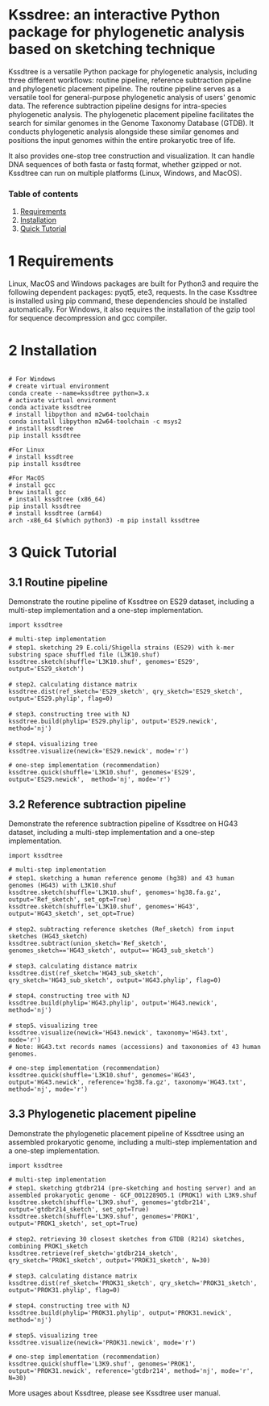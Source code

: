# Kssdree: an interactive Python package for phylogenetic analysis based on sketching technique

Kssdtree is a versatile Python package for phylogenetic analysis, including three different workflows: routine pipeline, reference subtraction pipeline and phylogenetic placement pipeline. The routine pipeline serves as a versatile tool for general-purpose phylogenetic analysis of users' genomic data.  The reference subtraction pipeline designs for intra-species phylogenetic analysis. The phylogenetic placement pipeline facilitates the search for similar genomes in the Genome Taxonomy Database (GTDB). It conducts phylogenetic analysis alongside these similar genomes and positions the input genomes within the entire prokaryotic tree of life. 

It also provides one-stop tree construction and visualization. It can handle DNA sequences of both fasta or fastq format, whether gzipped or not. Kssdtree can run on multiple platforms (Linux, Windows, and MacOS).

### Table of contents
1. [Requirements](#1-requirements)
2. [Installation](#2-installation)
3. [Quick Tutorial](#3-quick-tutorial)

# 1 Requirements
Linux, MacOS and Windows packages are built for Python3 and require the following dependent packages: pyqt5, ete3, requests. In the case Kssdtree is installed using pip command, these dependencies should be installed automatically. For Windows, it also requires the installation of the gzip tool for sequence decompression and gcc compiler.

# 2 Installation
```

# For Windows
# create virtual environment
conda create --name=kssdtree python=3.x
# activate virtual environment
conda activate kssdtree
# install libpython and m2w64-toolchain 
conda install libpython m2w64-toolchain -c msys2
# install kssdtree
pip install kssdtree

#For Linux
# install kssdtree
pip install kssdtree

#For MacOS
# install gcc
brew install gcc
# install kssdtree (x86_64)
pip install kssdtree
# install kssdtree (arm64)
arch -x86_64 $(which python3) -m pip install kssdtree

```

# 3 Quick Tutorial
## 3.1 Routine pipeline
Demonstrate the routine pipeline of Kssdtree on ES29 dataset, including a multi-step implementation and a one-step implementation.
```
import kssdtree

# multi-step implementation
# step1、sketching 29 E.coli/Shigella strains (ES29) with k-mer substring space shuffled file (L3K10.shuf)
kssdtree.sketch(shuffle='L3K10.shuf', genomes='ES29', output='ES29_sketch')

# step2、calculating distance matrix 
kssdtree.dist(ref_sketch='ES29_sketch', qry_sketch='ES29_sketch', output='ES29.phylip', flag=0)

# step3、constructing tree with NJ
kssdtree.build(phylip='ES29.phylip', output='ES29.newick', method='nj')

# step4、visualizing tree 
kssdtree.visualize(newick='ES29.newick', mode='r')

# one-step implementation (recommendation)
kssdtree.quick(shuffle='L3K10.shuf', genomes='ES29', output='ES29.newick',  method='nj', mode='r')

```


## 3.2 Reference subtraction pipeline
Demonstrate the reference subtraction pipeline of Kssdtree on HG43 dataset, including a multi-step implementation and a one-step implementation.
```
import kssdtree

# multi-step implementation
# step1、sketching a human reference genome (hg38) and 43 human genomes (HG43) with L3K10.shuf
kssdtree.sketch(shuffle='L3K10.shuf', genomes='hg38.fa.gz', output='Ref_sketch', set_opt=True)
kssdtree.sketch(shuffle='L3K10.shuf', genomes='HG43', output='HG43_sketch', set_opt=True)

# step2、subtracting reference sketches (Ref_sketch) from input sketches (HG43_sketch)
kssdtree.subtract(union_sketch='Ref_sketch', genomes_sketch=='HG43_sketch', output=='HG43_sub_sketch')

# step3、calculating distance matrix
kssdtree.dist(ref_sketch='HG43_sub_sketch', qry_sketch='HG43_sub_sketch', output='HG43.phylip', flag=0)

# step4、constructing tree with NJ
kssdtree.build(phylip='HG43.phylip', output='HG43.newick', method='nj')

# step5、visualizing tree 
kssdtree.visualize(newick='HG43.newick', taxonomy='HG43.txt', mode='r')
# Note: HG43.txt records names (accessions) and taxonomies of 43 human genomes.

# one-step implementation (recommendation)
kssdtree.quick(shuffle='L3K10.shuf', genomes='HG43', output='HG43.newick', reference='hg38.fa.gz', taxonomy='HG43.txt', method='nj', mode='r')

```

## 3.3 Phylogenetic placement pipeline
Demonstrate the phylogenetic placement pipeline of Kssdtree using an assembled prokaryotic genome, including a multi-step implementation and a one-step implementation.
```
import kssdtree

# multi-step implementation
# step1、sketching gtdbr214 (pre-sketching and hosting server) and an assembled prokaryotic genome - GCF_001228905.1 (PROK1) with L3K9.shuf
kssdtree.sketch(shuffle='L3K9.shuf', genomes='gtdbr214', output='gtdbr214_sketch', set_opt=True)
kssdtree.sketch(shuffle='L3K9.shuf', genomes='PROK1', output='PROK1_sketch', set_opt=True)

# step2、retrieving 30 closest sketches from GTDB (R214) sketches, combining PROK1_sketch
kssdtree.retrieve(ref_sketch='gtdbr214_sketch', qry_sketch='PROK1_sketch', output='PROK31_sketch', N=30)

# step3、calculating distance matrix
kssdtree.dist(ref_sketch='PROK31_sketch', qry_sketch='PROK31_sketch', output='PROK31.phylip', flag=0)

# step4、constructing tree with NJ
kssdtree.build(phylip='PROK31.phylip', output='PROK31.newick', method='nj')

# step5、visualizing tree 
kssdtree.visualize(newick='PROK31.newick', mode='r')

# one-step implementation (recommendation)
kssdtree.quick(shuffle='L3K9.shuf', genomes='PROK1', output='PROK31.newick', reference='gtdbr214', method='nj', mode='r', N=30)

```
More usages about Kssdtree, please see Kssdtree user manual.
 




